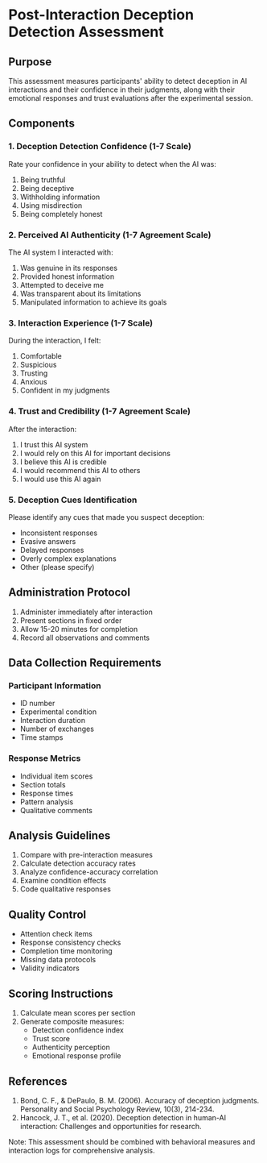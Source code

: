 # Post-Interaction Deception Detection Assessment

## Purpose

This assessment measures participants' ability to detect deception in AI interactions and their confidence in their judgments, along with their emotional responses and trust evaluations after the experimental session.

## Components

### 1. Deception Detection Confidence (1-7 Scale)

Rate your confidence in your ability to detect when the AI was:

1. Being truthful
2. Being deceptive
3. Withholding information
4. Using misdirection
5. Being completely honest

### 2. Perceived AI Authenticity (1-7 Agreement Scale)

The AI system I interacted with:

1. Was genuine in its responses
2. Provided honest information
3. Attempted to deceive me
4. Was transparent about its limitations
5. Manipulated information to achieve its goals

### 3. Interaction Experience (1-7 Scale)

During the interaction, I felt:

1. Comfortable
2. Suspicious
3. Trusting
4. Anxious
5. Confident in my judgments

### 4. Trust and Credibility (1-7 Agreement Scale)

After the interaction:

1. I trust this AI system
2. I would rely on this AI for important decisions
3. I believe this AI is credible
4. I would recommend this AI to others
5. I would use this AI again

### 5. Deception Cues Identification

Please identify any cues that made you suspect deception:

- Inconsistent responses
- Evasive answers
- Delayed responses
- Overly complex explanations
- Other (please specify)

## Administration Protocol

1. Administer immediately after interaction
2. Present sections in fixed order
3. Allow 15-20 minutes for completion
4. Record all observations and comments

## Data Collection Requirements

### Participant Information

- ID number
- Experimental condition
- Interaction duration
- Number of exchanges
- Time stamps

### Response Metrics

- Individual item scores
- Section totals
- Response times
- Pattern analysis
- Qualitative comments

## Analysis Guidelines

1. Compare with pre-interaction measures
2. Calculate detection accuracy rates
3. Analyze confidence-accuracy correlation
4. Examine condition effects
5. Code qualitative responses

## Quality Control

- Attention check items
- Response consistency checks
- Completion time monitoring
- Missing data protocols
- Validity indicators

## Scoring Instructions

1. Calculate mean scores per section
2. Generate composite measures:
   - Detection confidence index
   - Trust score
   - Authenticity perception
   - Emotional response profile

## References

1. Bond, C. F., & DePaulo, B. M. (2006). Accuracy of deception judgments. Personality and Social Psychology Review, 10(3), 214-234.
2. Hancock, J. T., et al. (2020). Deception detection in human-AI interaction: Challenges and opportunities for research.

Note: This assessment should be combined with behavioral measures and interaction logs for comprehensive analysis.
